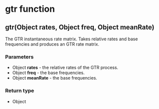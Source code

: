 gtr function
============
gtr(Object **rates**, Object **freq**, Object **meanRate**)
-----------------------------------------------------------

The GTR instantaneous rate matrix. Takes relative rates and base frequencies and produces an GTR rate matrix.

### Parameters

- Object **rates** - the relative rates of the GTR process.
- Object **freq** - the base frequencies.
- Object **meanRate** - the base frequencies.

### Return type

- Object



